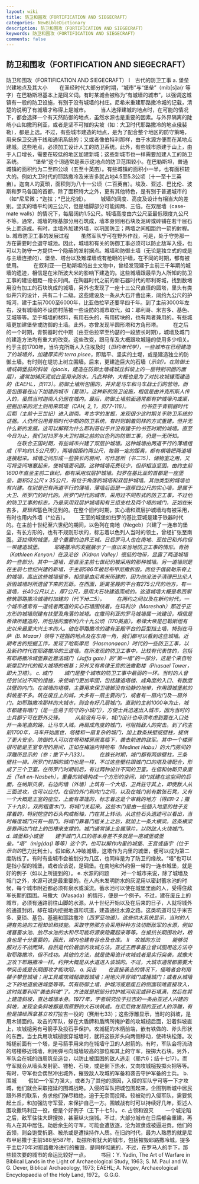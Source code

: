 ```yaml
---
layout: wiki
title: 防卫和围攻（FORTIFICATION AND SIEGECRAFT）
categories: NewBibleDictionary
description: 防卫和围攻（FORTIFICATION AND SIEGECRAFT）
keywords: 防卫和围攻（FORTIFICATION AND SIEGECRAFT）
comments: false
---
```


## 防卫和围攻（FORTIFICATION AND SIEGECRAFT）



防卫和围攻（FORTIFICATION AND
SIEGECRAFT）
Ⅰ　古代的防卫工事
a. 堡垒兴建地点及其大小
　　在圣经时代大部分的时期，“城市”与“堡垒”（mib[s]a{r 等字）在巴勒斯坦基本上是同义词。有时某城会被称为“有城墙的城市”，以强调这城镇有一般的防卫设施，有别于没有城墙的村庄。尼希米重建耶路撒冷城的记载，清楚的说明了有城墙才称得上是城市。
　　当人选择建城的地点时，在可能的情况下，都会选择一个有天然防御的地点，虽然水源也是重要的因素。与外界隔离的陡峭小山如撒玛利亚，或者是坚不可摧的尖坡（如：大卫时代耶路撒冷的地点俄裴勒），都是上选。不过，有些城市建造的地点，是为了配合整个地区的防守策略，用来保卫交通干线和通讯系统的；又或者像伯特利那样，由于水源方便而在某地点建城。这些地点，必须加工设计人工的防卫系统。此外，有些城市原建于山上，由于人口增长，需要在较低的地区加建新城；这些新城市也一样需要加建人工的防卫系统。
　　“堡垒”这个词通常是表示这地点的防卫范围较小。在巴勒斯坦，普通城镇的面积约为二至四公顷（五至十英亩）。有些城镇的面积小一半，也有面积较大的。例如大卫时代的耶路撒冷及米吉多就占地4.5至5.3公顷（十一至十三英亩）。迦南人的夏琐，面积则为八十一公顷（二百英亩）。埃及、亚述、巴比伦、波斯和罗马各国的首都，除了面积特大之外，更有其他特色，是有别于普通城市的（如*尼尼微；*迦拉；*巴比伦城）。
　　城墙的阔度、高度及设计有相当大的差别。坚实的墙平均阔三公尺，但是墙脚部分可能阔两、三倍。在双层墙（case-mate walls）的情况下，每层阔约1.5公尺。城墙高度由六公尺至最低限度九公尺不等。通常，城墙的根基部分用石筑成，墙本身则用石块及泥砖或砖铺在若干层石头上而造成。有时，主墙外加建外墙，以巩固防卫；两墙之间相距约一箭的射程。
b. 城市防卫工事的发展过程
　　虽然军队宁可在野外作战，可是，处于守势那一方在需要时会退守城池。因此，城墙和有关的防御工事必须可以防止敌军入侵，也可以为防守一方提供一个隐蔽的发射据点。城墙和防御土墙（无论是独立式的或是与主墙连接的）、堡垒、塔台以及雉堞墙或有枪眼的护墙，在不同的时期，都有被使用。
　　在叙利亚──巴勒斯坦的出土文物中，曾经发现建于主前三千年期的城墙的遗迹，相信是在米所波大米的影响下建造的。这些城墙跟最早为人所知的防卫工事的建设相距一段长时间。在陶器时代之前的新石器时代的耶利哥城，找到数堵用没有加工的石块筑成的城墙，另外也发现了一座十三公尺直径的圆塔，里头有类似井穴的设计，共有二十二级。这些建设及一条从大石开凿出来，阔约九公尺的护城河，建于主前7000至6000年，比亚伯拉罕还要早四千年。到了主前3000年左右，没有城墙的不设防村落被一些设防的城市取代，如：耶利哥、米吉多、基色、艾城等等。至于城墙的材料，有用石头的，有用砖块的，也有两者兼用的。有些城墙更加建堡垒或防御的土墙。此外，亦曾发现半圆形塔和方角形塔。
　　在之后的一个时期，青铜器时代中期（由亚伯拉罕至约瑟的一段族长时期），城墙及城门的建造方法均有重大的改变。这些改变，跟马车及大概跟攻城锤的使用多少相关。约于主前1700年，当许克所斯人入住埃及时（*旧约年代学），一些城市在已经建造了的城墙外，加建厚实的 terra pisee*，即踏平、坚实的土堤，或是建造独立的防御土墙。有时则在堤坊上树立围墙。后来，更建造巨大的石墙（*示剑）。在防御土墙或碉堡前的斜坡（glacis，建造在防御土墙或城丘斜坡上的一层特别巩固的面层），通常加铺灰泥或白垩用来防水。凡此种种，大概也是为了对抗攻城锤而建造的（EAEHL，页113）。防御土墙所包围的，并非是马车和马车战士们的营地，而是包围着在山下加建的城市（*夏琐）。这种新的防卫设施，相信是由许克所斯人传入的，虽然当时迦南人仍居在城内。最后，防御土墙前面通常都有护城壕沟或渠，挖掘出来的泥土则用来筑堤（CAH,
2, 1，页77-116）。
　　约书亚于青铜器时代后期（主前十三世纪）进入迦南。考古学的发掘，发现很少这时期关乎防卫系统的证据。人仍然沿用青铜时代中期的防卫系统，有时则朝着同样的方式重建，但并无什么新的发展。这可以解释为什么*耶利哥似乎并没有建于约书亚时期的城墙。直至今日为止，我们对扫罗与大卫时期之前的以色列的防御工事，仍是一无所知。
　　在联合王国时期，有些城市兴建了双层护城墙。这种城墙由两道平行的薄墙组成（平均约1.5公尺厚），两墙相距约两公尺，每隔一定的距离，都有横墙把两道墙连接起来。城墙之间形成一些狭长的房间，可作居所（书二15）、储物室之用，又可将空间堵塞起来，使城墙更巩固。这种城墙花费较少，但却相当坚固。由约主前1600年直至主前二世纪，都有采用双层护城墙。扫罗在基比亚的首都是一座堡垒，面积52公尺 x 35公尺，有位于角落的城塔和双层护城墙。其他类型的城墙也有兴建。在别是巴有两道平行的薄墙，薄墙后面是一道厚四公尺的实心墙，是属于大卫、所罗门的时代的。所罗门时代的城市，采用过不同形式的防卫工事，不过他的防卫工事的标志，乃是采用双层护城墙和有三组支柱及两个塔的城门，正如在*米吉多，*夏琐和*基色所见到的。在整个旧约时期，实心墙和双层护城墙均有被采用，有时也用内外墙（*拉吉）。
　　王室的城堡如扫罗的基比亚城是建于铁器时代的。在主前十世纪至六世纪的期间，以色列在南地（Negeb）兴建了一连串的堡垒，有长方形的，也有不规则形状的，标志着以色列人当时的领土，曾经扩张至南面。*亚拉得的城堡，是个重要的边界王城。日后罗马人也在南地、亚拉巴和外约但一带建造城堡。
　　*耶路撒冷的发掘展示了一直以来当地防卫工事的情形。肯扬（Kathleen Kenyon）在汲沦谷（Kidron Valley）很低的地带，显露了两道城墙的一些部分。其中一道墙，是直至主前七世纪仍被采用的那种城墙。另一道墙则是在主前七世纪兴建的新墙，于主前586年被尼布甲尼撒拆毁。而位于俄裴勒东脊上的城墙，高出这些城墙很多，相信是由尼希米所建的，因为他没法子清理巴比伦人拆毁城墙时所遗留下来的瓦砾。在西面，距离圣殿的平台有275公尺的地方，有一道墙，长40公尺以上，厚7公尺，是用大石块建造而成的。这道城墙大概是希西家修筑耶路撒冷城墙时加建的（代下卅二5）。
　　在两约之间以及在新约时代，一个城市通常有一道或者两道的实心石墙围绕着。在玛利沙（Mareshah）那近乎正方形的城墙则建有扶壁及角落的城塔。在撒玛利亚的罗马城墙属一流建设，相信是希律所建造的，所包括的面积约六十九公顷（170英亩）。希律大帝是巴勒斯坦有史以来最爱大兴土木的人。他在耶路撒冷的建有圣殿平台的巨型挡土墙，特别在马萨（B. Mazar）领导下挖掘的地点及在东南一角，我们都可以看到这些城墙。近期考古的挖掘工作，发现了哈斯摩尼（Hasmonaean）时代的一些防卫工事，以及新约时代在*耶路撒冷的三道墙。在所发现的防卫工事中，比较有代表性的，包括有耶路撒冷城堡靠近雅法城门（Jaffa gate）的“第一墙”的一部分，这是个来自哈斯摩尼时代的粗大城塔的根基；另外又有希律王宫的法撒勒楼（Phasael Tower，即大卫塔）。
c. 城门
　　城门是整个城市的防卫工事中最弱的一环。当时的人曾经尝试过不同的措施，来使城门更加牢固，包括建造塔楼、成角度的入口、有数度扶壁的内门。在城墙的塔楼，主要用来保卫墙脚没有动静的地带，作用跟城堡前的斜坡差不多。筑在废丘上的城，大多有一扇主要的门，或者有一扇内门及一扇外门。如耶路撒冷那样的大城市，则会有好几扇城门。直到约主前1000年为止，城市都建有暗门（是一些易于防守的小城门），方便士兵迅速出入城市，因为当时的士兵都宁可在野外交锋。
　　从前没有马车，城门设计也毋须考虑到要在入口处开一条笔直的路，让马车入城。两扇成角度的城门，可阻挡敌人的突击。到了约主前1700年，马车开始面世，塔楼和一扇复杂的城门，加上数条扶壁或壁柱，提供了更大安全。防御的人可以在塔和楼房居高临下，袭击前进的敌军。其中一个楼房很可能是王室专用的房间，正如在梅迪内特哈布（Medinet Habu）的大门房间的浮雕所显示的（参：撒下十八33）。
　　在族长时期，城门都有两排壁柱，三条壁柱一排。所罗门时期的城门也是一样，不过这些壁柱跟城门口的塔及墙配合，形成了三个卫室。在所罗门时期前后，有过两种设计不同的卫室。在但和纳斯贝泉废丘（Tell en-Nasbeh），重叠的城墙构成一个方形的空间，城门就建在这空间的后面。在纳斯贝泉，右边的墙（外墙）上筑有一个大塔，卫兵驻守其上，即使敌人从三面进攻，也可以应付。在但的外门和内门之间，以及在城门前有数张石凳，又有一个大概是王室的座位，上面有罩篷的，标志着这是个审裁的地方（得四1-2；撒下十九8）。双的粗重木门，将城门关起来。这些木门是由一些插入地里的柱子支撑着的，特别挖空的石头构成枢轴，门在其上转动。从这些石头遗迹可以看出，当时每度城门只有一扇门。将城门靠着门槛关上之后，就加上一条大横梁。这条横梁是靠两边门柱上的凹槽来支撑的。城门通常铺上金属薄片，以防敌人火烧城门。
d. 城堡和小城堡
　　建于城门入口的塔本身差不多就是一座城堡或堡垒。“塔”（mig{da{l 等等）这个字，也可以解作内里的城堡、王宫或庙宇（位于示剑的*巴力比利土）。假如敌人冲破城墙，这塔作为内里的城堡，便可以成为第二度防线了。有时有些城市会被划分为几区，也同样是为了防卫的缘故。“塔”也可以是指小型的城堡，或者应该说，是碉堡。在南地和外约但一带的一连串城堡，就是好的例子（如以上所提到的）。
e. 水源的问题
　　对一个城市来说，除了城墙及城门之外，水源可说是最重要的。在人尚未发明防水的灰泥用以密封蓄水池的时候，每个城市附近都必须有泉水或溪流。蓄水池可以使在城堡里面的人，受得住敌军长期的围困。马撒大（Masada）的情形，便是一个例子。不过，建在废丘上的城市，必须有通路前往山脚的水源。从十世纪开始以及在后来的日子，人就将城外的通道封闭，却在城内挖掘地道和坑道，建造通往水源之路。这类坑道可见于米吉多、夏琐、基色、基遍和耶路撒冷（*西罗亚地道）。这些供水系统显示，当时的人拥有先进的工程知识和技能。采取守势那方会采用种种方法切断敌军的水源，例如堵塞蓄水池、放尽水池的水和尽可能将源泉隐藏起来等等。在抵抗长期围攻时，粮食也是十分重要的，因此，城内也建有谷仓及仓库。
Ⅱ　攻城的方法
　　能够说服对方不战而降，自然是代价最低的攻城方法。亚述王西拿基立曾试图用这方法夺取耶路撒冷，但不成功。其他的方法，就是使用诡计攻城或者是实行突袭，就像大卫攻下耶路撒冷一样。约押大概是从水道进入该城的。不过，大城市通常都需要大举突击或是长期围攻才能攻陷。
a. 突击
　　在直接袭击的情况下，侵略者会利用梯子攀登城墙；用工具或攻城槌凿毁城墙；用炮火弄穿城门或撞城门；或者从城墙之下的地道偷进城堡等等。筑有防御土墙、护城河或是废丘的侧面较难直接攻入，这时就要利用“袭击斜坡”了。方法就是把部分的护城河用泥或碎石填满，然后在其上建造斜坡，直达城墙本身。1977年，学者研究位于拉吉的一条由亚述人兴建的斜坡，发现全条斜坡都是用原野的大石块筑成。在尼尼微发现的亚述人的浮雕，有些是描绘西拿基立攻打*拉吉一役的（赛卅七33）；这些浮雕显示，当时的斜坡，是用木铺面的。攻击的军队，躲在大盾牌和盾牌所掩护着的攻城槌后面，沿着斜坡直上，攻城槌另有弓箭手及投石手保护。攻城槌的木柄前端，嵌有铁做的、斧头形状的东西。当士兵用攻城槌嵌穿城墙时，就将这铁斧头向两侧移动，使砖块松落。攻城槌前面有一个塔，是弓箭手用来向在城墙守卫的人射箭的。有时，军队会将流动的塔楼移近城墙，利用弹弓向城墙较高的部位和其上的守军，投掷大石块。另外，军队会在城的四周筑垒造台，以防止被围困的敌人逃走（耶六6；结十七17）。而守军就会从墙头发射箭、镖枪、石块，或是倒下热水，又向攻城槌投掷火把等等。有时，守军也会偶然冲出城外，摧毁敌人攻城的军备和袭击守护军备的士兵。
b. 围城
　　假如一个军力强大，或者为了其他的原因，入侵的军队宁可等一下才攻城，他们就会采取拖延的围城战略。入侵的军队把城包围起来，企图割断城中居民跟外界的联系，务求他们弹尽粮绝，迫于无奈而投降。较被动的入侵军队，需要筑起土丘，和加强防守军营，来保护自己一方。围城战有时可以持续好几年，亚述人围攻撒玛利亚一役，便是个好例子（王下十七5）。
c. 占领和毁灭
　　一个城沦陷之后，敌军往往大肆搜掠，甚至纵火烧城。不过，大部分城市在日后都会重建，再有人在其中居住。劫后余生的守军，可能会遭放逐，沦为奴隶或被逼进贡。他们的首领，则会饱受折磨、被杀或是遭挟持作人质。在旧约时代，最为人熟悉的就是尼布甲尼撒于主前588至587年，劫掠所有犹大的城市，包括摧毁耶路撒冷城。提多于主后70年对耶路撒冷进行的摧毁，是同样彻底的，不过，在罗马人的手下，那些较次要的城市的命运比较好一点。
　　书目：Y. Yadin, The Art of Warfare in Biblical Lands in the
Light of Archaeological Study, 1963; S. M. Paul and W. G. Dever, Biblical Archaeology, 1973; EAEHL; A. Negev, Archaeological Encyclopaedia of the Holy Land, 1972。
G.G.G.




